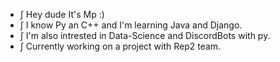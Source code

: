 - ∫ Hey dude It's Mp :) 
- ∫ I know Py an C++ and I'm learning Java and Django. 
- ∫ I'm also intrested in Data-Science and DiscordBots with py.
- ∫ Currently working on a project with Rep2 team. 

<!---
Mpshm/Mpshm is a ✨ special ✨ repository because its `README.md` (this file) appears on your GitHub profile.
You can click the Preview link to take a look at your changes.
--->
